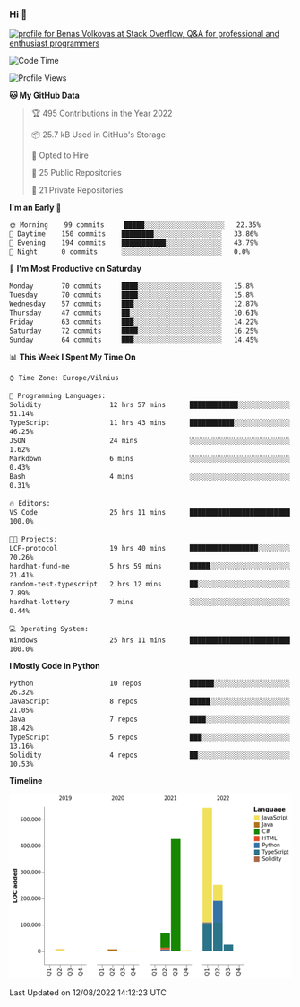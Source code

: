### Hi 👋
<a href="https://stackoverflow.com/users/14954249/benas-volkovas"><img src="https://stackoverflow.com/users/flair/14954249.png?theme=dark" width="208" height="58" alt="profile for Benas Volkovas at Stack Overflow, Q&amp;A for professional and enthusiast programmers" title="profile for Benas Volkovas at Stack Overflow, Q&amp;A for professional and enthusiast programmers"></a>

<!--START_SECTION:waka-->
![Code Time](http://img.shields.io/badge/Code%20Time-802%20hrs%2045%20mins-blue)

![Profile Views](http://img.shields.io/badge/Profile%20Views-0-blue)

**🐱 My GitHub Data** 

> 🏆 495 Contributions in the Year 2022
 > 
> 📦 25.7 kB Used in GitHub's Storage 
 > 
> 💼 Opted to Hire
 > 
> 📜 25 Public Repositories 
 > 
> 🔑 21 Private Repositories  
 > 
**I'm an Early 🐤** 

```text
🌞 Morning    99 commits     █████░░░░░░░░░░░░░░░░░░░░   22.35% 
🌆 Daytime    150 commits    ████████░░░░░░░░░░░░░░░░░   33.86% 
🌃 Evening    194 commits    ███████████░░░░░░░░░░░░░░   43.79% 
🌙 Night      0 commits      ░░░░░░░░░░░░░░░░░░░░░░░░░   0.0%

```
📅 **I'm Most Productive on Saturday** 

```text
Monday       70 commits     ████░░░░░░░░░░░░░░░░░░░░░   15.8% 
Tuesday      70 commits     ████░░░░░░░░░░░░░░░░░░░░░   15.8% 
Wednesday    57 commits     ███░░░░░░░░░░░░░░░░░░░░░░   12.87% 
Thursday     47 commits     ██░░░░░░░░░░░░░░░░░░░░░░░   10.61% 
Friday       63 commits     ███░░░░░░░░░░░░░░░░░░░░░░   14.22% 
Saturday     72 commits     ████░░░░░░░░░░░░░░░░░░░░░   16.25% 
Sunday       64 commits     ███░░░░░░░░░░░░░░░░░░░░░░   14.45%

```


📊 **This Week I Spent My Time On** 

```text
⌚︎ Time Zone: Europe/Vilnius

💬 Programming Languages: 
Solidity                 12 hrs 57 mins      ████████████░░░░░░░░░░░░░   51.14% 
TypeScript               11 hrs 43 mins      ███████████░░░░░░░░░░░░░░   46.25% 
JSON                     24 mins             ░░░░░░░░░░░░░░░░░░░░░░░░░   1.62% 
Markdown                 6 mins              ░░░░░░░░░░░░░░░░░░░░░░░░░   0.43% 
Bash                     4 mins              ░░░░░░░░░░░░░░░░░░░░░░░░░   0.31%

🔥 Editors: 
VS Code                  25 hrs 11 mins      █████████████████████████   100.0%

🐱‍💻 Projects: 
LCF-protocol             19 hrs 40 mins      █████████████████░░░░░░░░   70.26% 
hardhat-fund-me          5 hrs 59 mins       █████░░░░░░░░░░░░░░░░░░░░   21.41% 
random-test-typescript   2 hrs 12 mins       ██░░░░░░░░░░░░░░░░░░░░░░░   7.89% 
hardhat-lottery          7 mins              ░░░░░░░░░░░░░░░░░░░░░░░░░   0.44%

💻 Operating System: 
Windows                  25 hrs 11 mins      █████████████████████████   100.0%

```

**I Mostly Code in Python** 

```text
Python                   10 repos            ██████░░░░░░░░░░░░░░░░░░░   26.32% 
JavaScript               8 repos             █████░░░░░░░░░░░░░░░░░░░░   21.05% 
Java                     7 repos             ████░░░░░░░░░░░░░░░░░░░░░   18.42% 
TypeScript               5 repos             ███░░░░░░░░░░░░░░░░░░░░░░   13.16% 
Solidity                 4 repos             ██░░░░░░░░░░░░░░░░░░░░░░░   10.53%

```


**Timeline**

![Chart not found](https://raw.githubusercontent.com/BenasVolkovas/BenasVolkovas/main/charts/bar_graph.png) 


 Last Updated on 12/08/2022 14:12:23 UTC
<!--END_SECTION:waka-->
